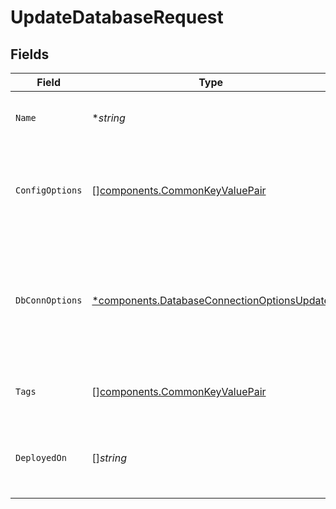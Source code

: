 # UpdateDatabaseRequest


## Fields

| Field                                                                                                     | Type                                                                                                      | Required                                                                                                  | Description                                                                                               |
| --------------------------------------------------------------------------------------------------------- | --------------------------------------------------------------------------------------------------------- | --------------------------------------------------------------------------------------------------------- | --------------------------------------------------------------------------------------------------------- |
| `Name`                                                                                                    | **string*                                                                                                 | :heavy_minus_sign:                                                                                        | Name for the observed database entity                                                                     |
| `ConfigOptions`                                                                                           | [][components.CommonKeyValuePair](../../models/components/commonkeyvaluepair.md)                          | :heavy_minus_sign:                                                                                        | Optional advanced configuration options for plugins, e.g. disable-sampling                                |
| `DbConnOptions`                                                                                           | [*components.DatabaseConnectionOptionsUpdate](../../models/components/databaseconnectionoptionsupdate.md) | :heavy_minus_sign:                                                                                        | Options specifying how plugins connect to database server, authentication method change is not supported  |
| `Tags`                                                                                                    | [][components.CommonKeyValuePair](../../models/components/commonkeyvaluepair.md)                          | :heavy_minus_sign:                                                                                        | Tags for observed database entity                                                                         |
| `DeployedOn`                                                                                              | []*string*                                                                                                | :heavy_minus_sign:                                                                                        | Host entity/entities where database server is deployed on                                                 |